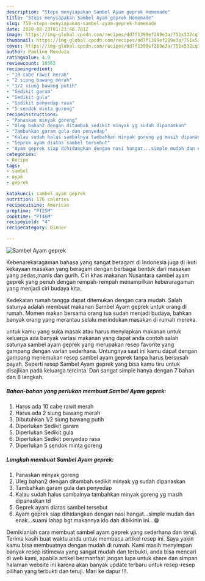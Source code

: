 ```yaml
---
description: "Steps menyiapakan Sambel Ayam geprek Homemade"
title: "Steps menyiapakan Sambel Ayam geprek Homemade"
slug: 759-steps-menyiapakan-sambel-ayam-geprek-homemade
date: 2020-08-23T01:23:48.701Z
image: https://img-global.cpcdn.com/recipes/dd7f1399ef289e3a/751x532cq70/sambel-ayam-geprek-foto-resep-utama.jpg
thumbnail: https://img-global.cpcdn.com/recipes/dd7f1399ef289e3a/751x532cq70/sambel-ayam-geprek-foto-resep-utama.jpg
cover: https://img-global.cpcdn.com/recipes/dd7f1399ef289e3a/751x532cq70/sambel-ayam-geprek-foto-resep-utama.jpg
author: Pauline Mendoza
ratingvalue: 4.9
reviewcount: 10562
recipeingredient:
- "10 cabe rawit merah"
- "2 siung bawang merah"
- "1/2 siung bawang putih"
- "Sedikit garam"
- "Sedikit gula"
- "Sedikit penyedap rasa"
- "5 sendok minta goreng"
recipeinstructions:
- "Panaskan minyak goreng"
- "Uleg bahan2 dengan ditambah sedikit minyak yg sudah dipanaskan"
- "Tambahkan garam gula dan penyedap"
- "Kalau sudah halus sambalnya tambahkan minyak goreng yg masih dipanaskan td"
- "Geprek ayam diatas sambel tersebut"
- "Ayam geprek siap dihidangkan dengan nasi hangat...simple mudah dan enak...suami lahap bgt makannya klo dah dibikinin ini...😁"
categories:
- Recipe
tags:
- sambel
- ayam
- geprek

katakunci: sambel ayam geprek 
nutrition: 176 calories
recipecuisine: American
preptime: "PT25M"
cooktime: "PT46M"
recipeyield: "4"
recipecategory: Dinner

---
```



![Sambel Ayam geprek](https://img-global.cpcdn.com/recipes/dd7f1399ef289e3a/751x532cq70/sambel-ayam-geprek-foto-resep-utama.jpg)

Kebenarekaragaman bahasa yang sangat beragam di Indonesia juga di ikuti kekayaan masakan yang beragam dengan berbagai bentuk dari masakan yang pedas,manis dan gurih. Ciri khas makanan Nusantara sambel ayam geprek yang penuh dengan rempah-rempah menampilkan keberaragaman yang menjadi ciri budaya kita.




Kedekatan rumah tangga dapat ditemukan dengan cara mudah. Salah satunya adalah membuat makanan Sambel Ayam geprek untuk orang di rumah. Momen makan bersama orang tua sudah menjadi budaya, bahkan banyak orang yang merantau selalu merindukan masakan di rumah mereka.

untuk kamu yang suka masak atau harus menyiapkan makanan untuk keluarga ada banyak variasi makanan yang dapat anda contoh salah satunya sambel ayam geprek yang merupakan resep favorite yang gampang dengan varian sederhana. Untungnya saat ini kamu dapat dengan gampang menemukan resep sambel ayam geprek tanpa harus bersusah payah.
Seperti resep Sambel Ayam geprek yang bisa kamu tiru untuk disajikan pada keluarga tercinta. Dan sangat simple hanya dengan 7 bahan dan 6 langkah.


<!--inarticleads1-->

##### Bahan-bahan yang perlukan membuat Sambel Ayam geprek:

1. Harus ada 10 cabe rawit merah
1. Harus ada 2 siung bawang merah
1. Dibutuhkan 1/2 siung bawang putih
1. Diperlukan Sedikit garam
1. Diperlukan Sedikit gula
1. Diperlukan Sedikit penyedap rasa
1. Diperlukan 5 sendok minta goreng




<!--inarticleads2-->

##### Langkah membuat  Sambel Ayam geprek:

1. Panaskan minyak goreng
1. Uleg bahan2 dengan ditambah sedikit minyak yg sudah dipanaskan
1. Tambahkan garam gula dan penyedap
1. Kalau sudah halus sambalnya tambahkan minyak goreng yg masih dipanaskan td
1. Geprek ayam diatas sambel tersebut
1. Ayam geprek siap dihidangkan dengan nasi hangat...simple mudah dan enak...suami lahap bgt makannya klo dah dibikinin ini...😁




Demikianlah cara membuat sambel ayam geprek yang sederhana dan teruji. Terima kasih buat waktu anda untuk membaca artikel resep ini. Saya yakin kamu bisa membuatnya dengan mudah di rumah. Kami masih menyimpan banyak resep istimewa yang sangat mudah dan terbukti, anda bisa mencari di web kami, apabila artikel bermanfaat jangan lupa untuk share dan simpan halaman website ini karena akan banyak update terbaru untuk resep-resep pilihan yang terbukti dan teruji. Mari ke dapur !!!. 
